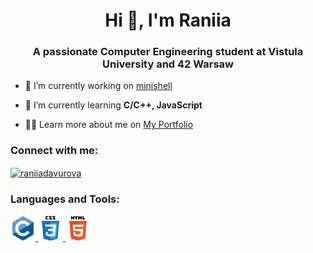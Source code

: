 <h1 align="center">Hi 👋, I'm Raniia</h1>
<h3 align="center">A passionate Computer Engineering student at Vistula University and 42 Warsaw</h3>

- 🔭 I’m currently working on [minishell](https://github.com/Expl0-it/minishell)

- 🌱 I’m currently learning **C/C++, JavaScript**

- 👨‍💻 Learn more about me on [My Portfolio](https://raniiyya.github.io/my_portfolio/)

<h3 align="left">Connect with me:</h3>
<p align="left">
<a href="https://linkedin.com/in/raniiadavurova" target="blank"><img align="center" src="https://raw.githubusercontent.com/rahuldkjain/github-profile-readme-generator/master/src/images/icons/Social/linked-in-alt.svg" alt="raniiadavurova" height="30" width="40" /></a>
</p>

<h3 align="left">Languages and Tools:</h3>
<p align="left"> <a href="https://www.cprogramming.com/" target="_blank" rel="noreferrer"> <img src="https://raw.githubusercontent.com/devicons/devicon/master/icons/c/c-original.svg" alt="c" width="40" height="40"/> </a> <a href="https://www.w3schools.com/css/" target="_blank" rel="noreferrer"> <img src="https://raw.githubusercontent.com/devicons/devicon/master/icons/css3/css3-original-wordmark.svg" alt="css3" width="40" height="40"/> </a> <a href="https://www.w3.org/html/" target="_blank" rel="noreferrer"> <img src="https://raw.githubusercontent.com/devicons/devicon/master/icons/html5/html5-original-wordmark.svg" alt="html5" width="40" height="40"/> </a> </p>
